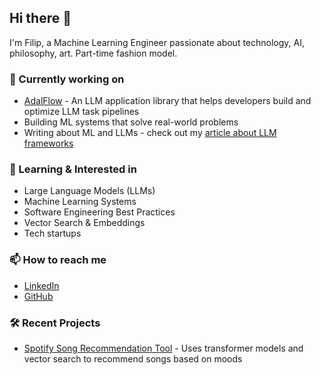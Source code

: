## Hi there 👋 

I'm Filip, a Machine Learning Engineer passionate about technology, AI, philosophy, art. Part-time fashion model.

### 🔭 Currently working on
- [AdalFlow](https://github.com/SylphAI-Inc/AdalFlow) - An LLM application library that helps developers build and optimize LLM task pipelines
- Building ML systems that solve real-world problems
- Writing about ML and LLMs - check out my [article about LLM frameworks](https://blog.dataengineer.io/p/top-3-llm-frameworks-that-you-should)

### 🌱 Learning & Interested in
- Large Language Models (LLMs)
- Machine Learning Systems
- Software Engineering Best Practices
- Vector Search & Embeddings
- Tech startups

### 📫 How to reach me
- [LinkedIn](https://www.linkedin.com/in/filipmakraduli/)
- [GitHub](https://github.com/fm1320)

### 🛠️ Recent Projects
- [Spotify Song Recommendation Tool](https://youtu.be/WIBtZa7mcCs?si=PVw64RDT6GVIkmps) - Uses transformer models and vector search to recommend songs based on moods
